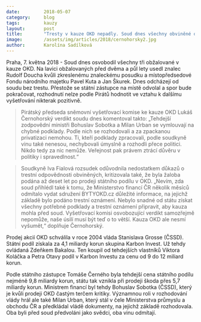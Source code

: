 ```yaml
---
date:         2018-05-07
category:     blog
tags:         kauzy
layout:       post
title:        "Tresty v kauze OKD nepadly. Soud dnes všechny obviněné osvobodil"
image:        /assets/img/articles/2018/cernohorsky2.jpg
author:       Karolína Sadílková
---
```



Praha, 7. května 2018 - Soud dnes osvobodil všechny tři obžalované v kauze OKD. Na lavici obžalovaných před dvěma a půl lety usedl znalec Rudolf Doucha kvůli zkreslenému znaleckému posudku a místopředsedové Fondu národního majetku Pavel Kuta a Jan Škurek. Dnes odcházejí od soudu bez trestu. Přestože se státní zástupce na místě odvolal a spor bude pokračovat, rozhodnutí nelze podle Pirátů hodnotit ve vztahu k dalšímu vyšetřování nikterak pozitivně.
 
> Pirátský předseda sněmovní vyšetřovací komise ke kauze OKD Lukáš Černohorský verdikt soudu dnes komentoval takto: „Tehdejší zodpovědní ministři Bohuslav Sobotka a Milan Urban se vymlouvají na chybné podklady. Podle nich se rozhodovali a za zpackanou privatizaci nemohou. Ti, kteří podklady zpracovali, podle soudkyně vinu také nenesou, nechybovali úmyslně a rozhodli přece politici. Nikdo tedy za nic nemůže. Veřejnost pak právem ztrácí důvěru v politiky i spravedlnost.“
 
> Soudkyně Iva Fialová rozsudek odůvodnila nedostatkem důkazů o trestní odpovědnosti obviněných, kritizovala také, že byla žaloba podána až deset let po prodeji státního podílu v OKD. „Nevím, zda soud přihlédl také k tomu, že Ministerstvo financí ČR několik měsíců odmítalo vydat sdružení BYTYOKD.cz důležité informace, na jejichž základě bylo podáno trestní oznámení. Nebylo snadné od státu získat všechny potřebné podklady a trestní oznámení připravit, aby kauza mohla před soud. Vyšetřovací komisi osvobozující verdikt samozřejmě nepomůže, naše úsilí musí být teď o to větší. Kauza OKD ale nesmí vyšumět,“ doplňuje Černohorský.
 
Prodej akcií OKD schválila v roce 2004 vláda Stanislava Grosse (ČSSD). Státní podíl získala za 4,1 miliardy korun skupina Karbon Invest. Už tehdy ovládaná Zdeňkem Bakalou. Ten koupil od tehdejších vlastníků Viktora Koláčka a Petra Otavy podíl v Karbon Investu za cenu od 9 do 12 miliard korun.
 
Podle státního zástupce Tomáše Černého byla tehdejší cena státního podílu nejméně 9,8 miliardy korun, státu tak vznikla při prodeji škoda přes 5,7 miliardy korun. Ministrem financí byl tehdy Bohuslav Sobotka (ČSSD), který je kvůli prodeji OKD častým terčem kritiky. Významnou roli v rozhodování vlády hrál ale také Milan Urban, který stál v čele Ministerstva průmyslu a obchodu ČR a předkládal vládě dokumenty, na jejichž základě rozhodovala. Oba byli před soud předvoláni jako svědci, oba vinu odmítají.


